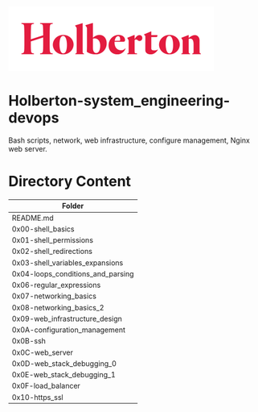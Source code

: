 ![Holberton](holberton.png)

# Holberton-system_engineering-devops
Bash scripts, network, web infrastructure, configure management, Nginx web server.

#	Directory	Content

| Folder        |
| ------------- |
| README.md     |
| 0x00-shell_basics |
| 0x01-shell_permissions |
|0x02-shell_redirections |
| 0x03-shell_variables_expansions |
|0x04-loops_conditions_and_parsing |
| 0x06-regular_expressions |
| 0x07-networking_basics |
| 0x08-networking_basics_2 |
| 0x09-web_infrastructure_design|
|0x0A-configuration_management |
| 0x0B-ssh |
| 0x0C-web_server |
|0x0D-web_stack_debugging_0|
| 0x0E-web_stack_debugging_1 |
| 0x0F-load_balancer |
|0x10-https_ssl|
